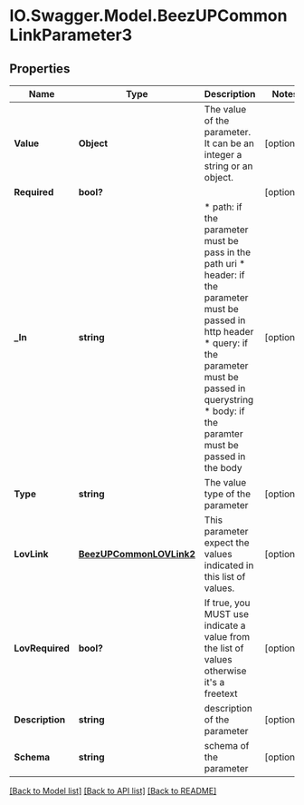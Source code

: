 # IO.Swagger.Model.BeezUPCommonLinkParameter3
## Properties

Name | Type | Description | Notes
------------ | ------------- | ------------- | -------------
**Value** | **Object** | The value of the parameter. It can be an integer a string or an object. | [optional] 
**Required** | **bool?** |  | [optional] 
**_In** | **string** | * path: if the parameter must be pass in the path uri * header: if the parameter must be passed in http header * query: if the parameter must be passed in querystring * body: if the paramter must be passed in the body  | [optional] 
**Type** | **string** | The value type of the parameter | [optional] 
**LovLink** | [**BeezUPCommonLOVLink2**](BeezUPCommonLOVLink2.md) | This parameter expect the values indicated in this list of values. | [optional] 
**LovRequired** | **bool?** | If true, you MUST use indicate a value from the list of values otherwise it&#39;s a freetext | [optional] 
**Description** | **string** | description of the parameter | [optional] 
**Schema** | **string** | schema of the parameter | [optional] 

[[Back to Model list]](../README.md#documentation-for-models) [[Back to API list]](../README.md#documentation-for-api-endpoints) [[Back to README]](../README.md)

